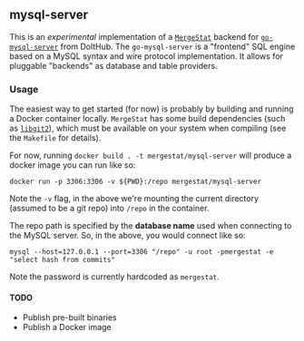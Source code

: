 ## mysql-server

This is an *experimental* implementation of a [`MergeStat`](https://github.com/mergestat/mergestat) backend for [`go-mysql-server`](https://github.com/dolthub/go-mysql-server) from DoltHub.
The `go-mysql-server` is a "frontend" SQL engine based on a MySQL syntax and wire protocol implementation.
It allows for pluggable "backends" as database and table providers.

### Usage

The easiest way to get started (for now) is probably by building and running a Docker container locally.
`MergeStat` has some build dependencies (such as [`libgit2`](https://libgit2.org/)), which must be available on your system when compiling (see the `Makefile` for details).

For now, running `docker build . -t mergestat/mysql-server` will produce a docker image you can run like so:

```
docker run -p 3306:3306 -v ${PWD}:/repo mergestat/mysql-server
```

Note the `-v` flag, in the above we're mounting the current directory (assumed to be a git repo) into `/repo` in the container.

The repo path is specified by the **database name** used when connecting to the MySQL server.
So, in the above, you would connect like so:

```
mysql --host=127.0.0.1 --port=3306 "/repo" -u root -pmergestat -e "select hash from commits"
```

Note the password is currently hardcoded as `mergestat`.

#### TODO
- Publish pre-built binaries
- Publish a Docker image
